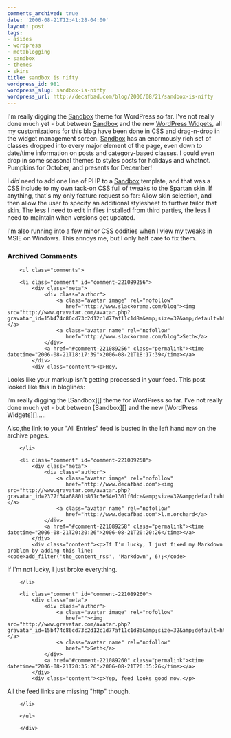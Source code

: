 ```yaml
---
comments_archived: true
date: '2006-08-21T12:41:28-04:00'
layout: post
tags:
- asides
- wordpress
- metablogging
- sandbox
- themes
- skins
title: sandbox is nifty
wordpress_id: 981
wordpress_slug: sandbox-is-nifty
wordpress_url: http://decafbad.com/blog/2006/08/21/sandbox-is-nifty
---
```

I'm really digging the [Sandbox][] theme for WordPress so far.  I've not really done much yet - but between [Sandbox][] and the new [WordPress Widgets][], all my customizations for this blog have been done in CSS and drag-n-drop in the widget management screen.  [Sandbox][] has an enormously rich set of classes dropped into every major element of the page, even down to date/time information on posts and category-based classes.  I could even drop in some seasonal themes to styles posts for holidays and whatnot.  Pumpkins for October, and presents for December!

I *did* need to add one line of PHP to a [Sandbox][] template, and that was a CSS include to my own tack-on CSS full of tweaks to the Spartan skin.  If anything, that's my only feature request so far:  Allow skin selection, and then allow the user to specify an additional stylesheet to further tailor that skin.  The less I need to edit in files installed from third parties, the less I need to maintain when versions get updated.

I'm also running into a few minor CSS oddities when I view my tweaks in MSIE on Windows.  This annoys me, but I only half care to fix them.

[sandbox]: http://www.plaintxt.org/themes/sandbox/
[wordpress widgets]: http://automattic.com/code/widgets/

<div id="comments" class="comments archived-comments">
            <h3>Archived Comments</h3>
            
        <ul class="comments">
            
        <li class="comment" id="comment-221089256">
            <div class="meta">
                <div class="author">
                    <a class="avatar image" rel="nofollow" 
                       href="http://www.slackorama.com/blog"><img src="http://www.gravatar.com/avatar.php?gravatar_id=15b474c86cd73c2d12c1d77af11c1d8a&amp;size=32&amp;default=http://mediacdn.disqus.com/1320279820/images/noavatar32.png"/></a>
                    <a class="avatar name" rel="nofollow" 
                       href="http://www.slackorama.com/blog">Seth</a>
                </div>
                <a href="#comment-221089256" class="permalink"><time datetime="2006-08-21T18:17:39">2006-08-21T18:17:39</time></a>
            </div>
            <div class="content"><p>Hey,
Looks like your markup isn't getting processed in your feed.  This post looked like this in bloglines:</p>

<p>
I’m really digging the [Sandbox][] theme for WordPress so far. I’ve not really done much yet - but between [Sandbox][] and the new [WordPress Widgets][].....
</p>

<p>Also,the link to your "All Entries" feed is busted in the left hand nav on the archive pages.</p></div>
            
        </li>
    
        <li class="comment" id="comment-221089258">
            <div class="meta">
                <div class="author">
                    <a class="avatar image" rel="nofollow" 
                       href="http://www.decafbad.com"><img src="http://www.gravatar.com/avatar.php?gravatar_id=2377f34a68801b861c3e54e1301f0dce&amp;size=32&amp;default=http://mediacdn.disqus.com/1320279820/images/noavatar32.png"/></a>
                    <a class="avatar name" rel="nofollow" 
                       href="http://www.decafbad.com">l.m.orchard</a>
                </div>
                <a href="#comment-221089258" class="permalink"><time datetime="2006-08-21T20:20:26">2006-08-21T20:20:26</time></a>
            </div>
            <div class="content"><p>If I'm lucky, I just fixed my Markdown problem by adding this line:
    <code>add_filter('the_content_rss', 'Markdown', 6);</code>
</p>

<p>If I'm not lucky, I just broke everything.</p></div>
            
        </li>
    
        <li class="comment" id="comment-221089260">
            <div class="meta">
                <div class="author">
                    <a class="avatar image" rel="nofollow" 
                       href=""><img src="http://www.gravatar.com/avatar.php?gravatar_id=15b474c86cd73c2d12c1d77af11c1d8a&amp;size=32&amp;default=http://mediacdn.disqus.com/1320279820/images/noavatar32.png"/></a>
                    <a class="avatar name" rel="nofollow" 
                       href="">Seth</a>
                </div>
                <a href="#comment-221089260" class="permalink"><time datetime="2006-08-21T20:35:26">2006-08-21T20:35:26</time></a>
            </div>
            <div class="content"><p>Yep, feed looks good now.</p>

<p>All the feed links are missing "http" though.</p></div>
            
        </li>
    
        </ul>
    
        </div>
    